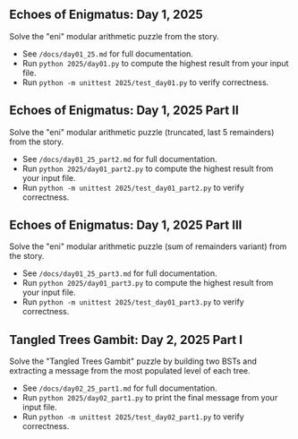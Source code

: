 ## Echoes of Enigmatus: Day 1, 2025

Solve the "eni" modular arithmetic puzzle from the story.

- See `/docs/day01_25.md` for full documentation.
- Run `python 2025/day01.py` to compute the highest result from your input file.
- Run `python -m unittest 2025/test_day01.py` to verify correctness.

## Echoes of Enigmatus: Day 1, 2025 Part II

Solve the "eni" modular arithmetic puzzle (truncated, last 5 remainders) from the story.

- See `/docs/day01_25_part2.md` for full documentation.
- Run `python 2025/day01_part2.py` to compute the highest result from your input file.
- Run `python -m unittest 2025/test_day01_part2.py` to verify correctness.

## Echoes of Enigmatus: Day 1, 2025 Part III

Solve the "eni" modular arithmetic puzzle (sum of remainders variant) from the story.

- See `/docs/day01_25_part3.md` for full documentation.
- Run `python 2025/day01_part3.py` to compute the highest result from your input file.
- Run `python -m unittest 2025/test_day01_part3.py` to verify correctness.

## Tangled Trees Gambit: Day 2, 2025 Part I

Solve the "Tangled Trees Gambit" puzzle by building two BSTs and extracting a message from the most populated level of each tree.

- See `/docs/day02_25_part1.md` for full documentation.
- Run `python 2025/day02_part1.py` to print the final message from your input file.
- Run `python -m unittest 2025/test_day02_part1.py` to verify correctness.
